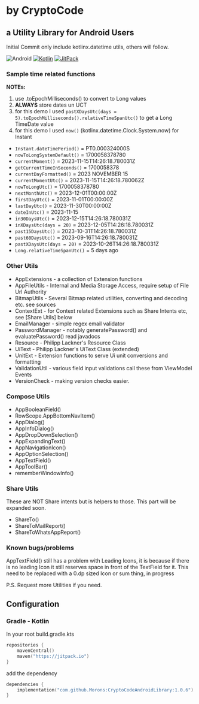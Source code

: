 # by CryptoCode

## a Utility Library for Android Users

Initial Commit only include kotlinx.datetime utils, others will follow.

![Android](https://img.shields.io/badge/android-blue.svg?logo=android)
[![Kotlin](https://img.shields.io/badge/kotlin-1.8.10-blue.svg?logo=kotlin)](http://kotlinlang.org)
[![JitPack](https://jitpack.io/v/Morons/CryptoCodeAndroidLibrary.svg)](https://jitpack.io/#Morons/CryptoCodeAndroidLibrary)

### Sample time related functions

**NOTEs:**
1. use .toEpochMilliseconds() to convert to Long values
2. **ALWAYS** store dates un UCT
3. for this demo I used `pastXDaysUtc(days = 5).toEpochMilliseconds().relativeTimeSpanUtc()` to get a Long TimeDate value 
4. for this demo I used `now()` (kotlinx.datetime.Clock.System.now) for Instant

* `Instant.dateTimePeriod()` = PT0.000324000S
* `nowToLongSystemDefault()` = 1700058378780
* `currentMoment()` = 2023-11-15T14:26:18.780031Z
* `getCurrentTimeInSeconds()` = 1700058378
* `currentDayFormatted()` = 2023 NOVEMBER 15
* `currentMomentUtc()` = 2023-11-15T14:26:18.780062Z
* `nowToLongUtc()` = 1700058378780
* `nextMonthUtc()` = 2023-12-01T00:00:00Z
* `firstDayUtc()` = 2023-11-01T00:00:00Z
* `lastDayUtc()` = 2023-11-30T00:00:00Z
* `dateInUtc()` = 2023-11-15
* `in30DaysUtc()` = 2023-12-15T14:26:18.780031Z
* `inXDaysUtc(days = 20)` = 2023-12-05T14:26:18.780031Z
* `past15DaysUtc()` = 2023-10-31T14:26:18.780031Z
* `past60DaysUtc()` = 2023-09-16T14:26:18.780031Z
* `pastXDaysUtc(days = 20)` = 2023-10-26T14:26:18.780031Z
* `Long.relativeTimeSpanUtc()` =  5 days ago

### Other Utils

* AppExtensions - a collection of Extension functions
* AppFileUtils - Internal and Media Storage Access, require setup of File Url Authority
* BitmapUtils - Several Bitmap related utilities, converting and decoding etc. see sources
* ContextExt - for Context related Extensions such as Share Intents etc, see [Share Utils] below
* EmailManager - simple regex email validator
* PasswordManager - notably generatePassword() and evaluatePassword() read javadocs
* Resource - Philipp Lackner's Resource Class
* UiText - Philipp Lackner's UiText Class (extended)
* UnitExt - Extension functions to serve Ui unit conversions and formatting
* ValidationUtil - various field input validations call these from ViewModel Events
* VersionCheck - making version checks easier.

### Compose Utils

* AppBooleanField()
* RowScope.AppBottomNavItem()
* AppDialog()
* AppInfoDialog()
* AppDropDownSelection()
* AppExpandingText()
* AppNavigationIcon()
* AppOptionSelection()
* AppTextField()
* AppToolBar()
* rememberWindowInfo()

### Share Utils
These are NOT Share intents but is helpers to those.  This part will be expanded soon.

* ShareTo()
* ShareToMailReport()
* ShareToWhatsAppReport()

### Known bugs/problems
AppTextField() still has a problem with Leading Icons, it is because if there is no leading Icon it still reserves space in 
front of the TextField for it.  This need to be replaced with a 0.dp sized Icon or sum thing, in progress

P.S. Request more Utilities if you need.

## Configuration

### Gradle - Kotlin

In your root build.gradle.kts

```kotlin
repositories {
	mavenCentral()
	maven("https://jitpack.io")
}
```
add the dependency
```kotlin
dependencies {
	implementation("com.github.Morons:CryptoCodeAndroidLibrary:1.0.6")
}
```